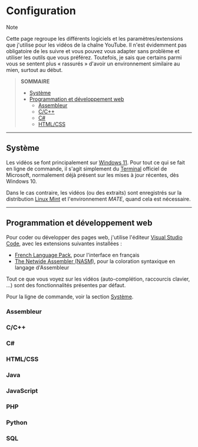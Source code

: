 # Configuration

> [!Note]
> Cette page regroupe les différents logiciels et les paramètres/extensions que j'utilise pour les vidéos de la chaîne YouTube. Il n'est évidemment pas obligatoire de les suivre et vous pouvez vous adapter sans problème et utiliser les outils que vous préférez. Toutefois, je sais que certains parmi vous se sentent plus « rassurés » d'avoir un environnement similaire au mien, surtout au début.

> **SOMMAIRE**
> + [Système](#système)
> + [Programmation et développement web](#programmation-et-développement-web)
>     + [Assembleur](#assembleur) 
>     + [C/C++](#cc)
>     + [C#](#c)
>     + [HTML/CSS](#html-css)

---

## Système

Les vidéos se font principalement sur [Windows 11](https://www.microsoft.com/fr-fr/software-download/windows11). Pour tout ce qui se fait en ligne de commande, il s'agit simplement du [Terminal](https://apps.microsoft.com/detail/9n0dx20hk701?hl=fr-FR&gl=FR) officiel de Microsoft, normalement déjà présent sur les mises à jour récentes, dès Windows 10.

Dans le cas contraire, les vidéos (ou des extraits) sont enregistrés sur la distribution [Linux Mint](https://www.linuxmint.com) et l'environnement _MATE_, quand cela est nécessaire.

---

## Programmation et développement web

Pour coder ou développer des pages web, j'utilise l'éditeur [Visual Studio Code](https://code.visualstudio.com), avec les extensions suivantes installées :

+ [French Language Pack](https://marketplace.visualstudio.com/items?itemName=MS-CEINTL.vscode-language-pack-fr), pour l'interface en français
+ [The Netwide Assembler (NASM)](https://marketplace.visualstudio.com/items?itemName=rights.nas-vscode), pour la coloration syntaxique en langage d'Assembleur

Tout ce que vous voyez sur les vidéos (auto-complétion, raccourcis clavier, ...) sont des fonctionnalités présentes par défaut.

Pour la ligne de commande, voir la section [Système](#système).

### Assembleur
### C/C++
### C#
### HTML/CSS
### Java
### JavaScript
### PHP
### Python
### SQL
